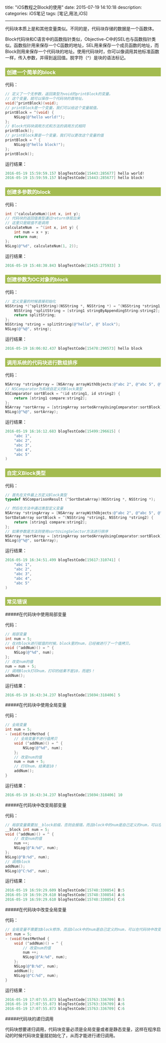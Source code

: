 title: "iOS教程之Block的使用"
date: 2015-07-19 14:10:18
description:
categories: iOS笔记
tags: [笔记,用法,iOS]

---

代码块本质上是和其他变量类似。不同的是，代码块存储的数据是一个函数体。

Block代码块和C语言中的函数指针类似，Objective-C中的SEL也与函数指针类似。函数指针用来保存一个C函数的地址，SEL用来保存一个成员函数的地址，而Block则用来保存一个代码块的地址。使用代码块时，你可以像调用其他标准函数一样，传入参数，并得到返回值。脱字符（^）是块的语法标记。

<!--more-->

<h3 style="background-color:#A3BB50; color:white; padding-top: 2px; padding-left: 5px;
padding-bottom: 2px;"; >创建一个简单的block</h3>

代码：

```objectivec
// 定义了一个无参数，返回类型为void的printBlock的变量。
// 这个变量，就可以保存一个代码块的首地址。
void(^printBlock)(void);
// printBlock是一个变量，我们可以给这个变量赋值。
printBlock = ^(void) {
	NSLog(@"hello world!");
};
// Block代码块调用方式和方法的调用方式相同
printBlock();
// printBlock算是一个变量，我们可以更改这个变量的值
printBlock = ^ {
	NSLog(@"hello block!");
};
printBlock();

```

运行结果：

```objectivec
2016-05-19 15:59:59.157 blogTestCode[15443:285677] hello world!
2016-05-19 15:59:59.157 blogTestCode[15443:285677] hello block!
```

<h3 style="background-color:#A3BB50; color:white; padding-top: 2px; padding-left: 5px;
padding-bottom: 2px;"; >创建多参数的block</h3>

代码：

```objectivec
int (^calculateNum)(int x, int y);
// 代码块的返回值类型通过return体现出来
// 这里只是赋值不是调用
calculateNum  = ^(int x, int y) {
	int num = x + y;
	return num;
};
NSLog(@"%d", calculateNum(1, 2));

```

运行结果：

```objectivec
2016-05-19 15:48:30.843 blogTestCode[15415:275933] 3
```

<h3 style="background-color:#A3BB50; color:white; padding-top: 2px; padding-left: 5px;
padding-bottom: 2px;"; >创建参数为OC对象的block</h3>

代码：

```objectivec
// 定义变量的时候直接初始化
NSString *(^splitString)(NSString *, NSString *) = ^(NSString *string1, NSString *string2) {
	NSString *splitString = [string1 stringByAppendingString:string2];
	return splitString;
};
NSString *string = splitString(@"hello", @" block");
NSLog(@"%@", string);

```

运行结果：

```objectivec
2016-05-19 16:06:02.437 blogTestCode[15478:290573] hello block
```

<h3 style="background-color:#A3BB50; color:white; padding-top: 2px; padding-left: 5px;
padding-bottom: 2px;"; >调用系统的代码块进行数组排序</h3>

代码：

```objectivec
NSArray *stringArray = [NSArray arrayWithObjects:@"abc 2", @"abc 5", @"abc 1",@"abc 4",@"abc 3",nil];
// NSComparator为系统自定义的Block类型
NSComparator sortBlock = ^(id string1, id string2) {
	return [string1 compare:string2];
};
NSArray *sortArray = [stringArray sortedArrayUsingComparator:sortBlock];
NSLog(@"%@", sortArray);

```

运行结果：

```objectivec
2016-05-19 16:16:12.683 blogTestCode[15499:296615] (
    "abc 1",
    "abc 2",
    "abc 3",
    "abc 4",
    "abc 5"
)
```

<h3 style="background-color:#A3BB50; color:white; padding-top: 2px; padding-left: 5px;
padding-bottom: 2px;"; >自定义Block类型</h3>

代码：

```objectivec
// 首先在文件最上方定义Block类型
typedef NSComparisonResult (^SortDataArray)(NSString *, NSString *);

// 然后在方法中通过类型定义变量
NSArray *stringArray = [NSArray arrayWithObjects:@"abc 2", @"abc 5", @"abc 1",@"abc 4",@"abc 3",nil];
SortDataArray sortBlock = ^(NSString *string1, NSString *string2) {
	return [string1 compare:string2];
};
// 如果参数是方法则使用sortUsingSelector方法进行排序
NSArray *sortArray = [stringArray sortedArrayUsingComparator:sortBlock];
NSLog(@"%@", sortArray);

```

运行结果：

```objectivec
2016-05-19 16:34:51.499 blogTestCode[15617:310741] (
    "abc 1",
    "abc 2",
    "abc 3",
    "abc 4",
    "abc 5"
)
```


<h3 style="background-color:#A3BB50; color:white; padding-top: 2px; padding-left: 5px;
padding-bottom: 2px;"; >常见错误</h3>

#####在代码块中使用局部变量

代码：

```objectivec
// 局部变量
int num = 5;
// 在对block进行赋值的时候，block里的num，已经被进行了一个值拷贝。
void (^addNum)() = ^ {
	NSLog(@"%d", num);
};
// 改变num的值
num = num + 5;
// 调用Block打印num，打印的结果不是10，而是5！
addNum();

```

运行结果：

```objectivec
2016-05-19 16:43:34.237 blogTestCode[15694:318406] 5
```

#####在代码块中使用全局变量

代码：

```objectivec
// 全局变量
int num = 5;
- (void)testMethod {
	// 全局变量不进行值拷贝
    void (^addNum)() = ^ {
        NSLog(@"%d", num);
    };
    // 改变num的值
    num = num + 5;
    // 打印num，结果是10！
    addNum();
}

```

运行结果：

```objectivec
2016-05-19 16:43:34.237 blogTestCode[15694:318406] 10
```

#####在代码块中改变局部变量

代码：

```objectivec
// 局部变量需要加__block前缀，否则会报错。而且block中的num是自己定义的num，可以在代码块中改变num的值。
__block int num = 5;
void (^addNum)() = ^ {
	// 改变num的值
	num ++;
	NSLog(@"A:%d", num);
};
NSLog(@"B:%d", num);
// 调用block
addNum();
NSLog(@"C:%d", num);

```

运行结果：

```objectivec
2016-05-19 16:59:29.609 blogTestCode[15748:330854] B:5
2016-05-19 16:59:29.610 blogTestCode[15748:330854] A:6
2016-05-19 16:59:29.610 blogTestCode[15748:330854] C:6
```

#####在代码块中改变全局变量

代码：

```objectivec
// 全局变量不需要加block修饰，而且block中的num是自己定义的num，可以在代码块中改变num的值。
int num = 5;
- (void)testMethod {
	void (^addNum)() = ^ {
    	// 改变num的值
		num ++;
		NSLog(@"A:%d", num);
	};
	NSLog(@"B:%d", num);
	addNum();
	NSLog(@"C:%d", num);
}

```

运行结果：

```objectivec
2016-05-19 17:07:55.873 blogTestCode[15763:336709] B:5
2016-05-19 17:07:55.873 blogTestCode[15763:336709] A:6
2016-05-19 17:07:55.873 blogTestCode[15763:336709] C:6
```

#####代码块的递归调用

代码块想要递归调用，代码块变量必须是全局变量或者是静态变量，这样在程序启动的时候代码块变量就初始化了，从而才能进行递归调用。





